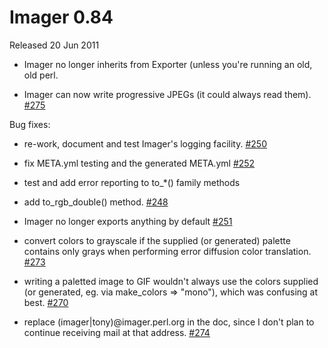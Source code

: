 # Imager 0.84

Released 20 Jun 2011

- Imager no longer inherits from Exporter (unless you're running an old, old perl.

- Imager can now write progressive JPEGs (it could always read them). [#275](https://github.com/tonycoz/imager/issues/275)

Bug fixes:

- re-work, document and test Imager's logging facility. [#250](https://github.com/tonycoz/imager/issues/250)

- fix META.yml testing and the generated META.yml [#252](https://github.com/tonycoz/imager/issues/252)

- test and add error reporting to to_*() family methods

- add to_rgb_double() method. [#248](https://github.com/tonycoz/imager/issues/248)

- Imager no longer exports anything by default [#251](https://github.com/tonycoz/imager/issues/251)

- convert colors to grayscale if the supplied (or generated) palette contains only grays when performing error diffusion color translation. [#273](https://github.com/tonycoz/imager/issues/273)

- writing a paletted image to GIF wouldn't always use the colors supplied (or generated, eg. via make_colors => "mono"), which was confusing at best. [#270](https://github.com/tonycoz/imager/issues/270)

- replace (imager|tony)@imager.perl.org in the doc, since I don't plan to continue receiving mail at that address. [#274](https://github.com/tonycoz/imager/issues/274)